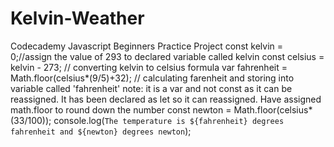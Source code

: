 # Kelvin-Weather
Codecademy Javascript Beginners Practice Project
const kelvin = 0;//assign the value of 293 to declared variable called kelvin
const celsius = kelvin - 273; // converting kelvin to celsius formula
var fahrenheit = Math.floor(celsius*(9/5)+32); // calculating farenheit and storing into variable called 'fahrenheit' note: it is a var and not const as it can be reassigned. 
It has been declared as let so it can reassigned. Have assigned math.floor to round down the number
const newton = Math.floor(celsius*(33/100));
console.log(`The temperature is ${fahrenheit} degrees fahrenheit and ${newton} degrees newton`);
